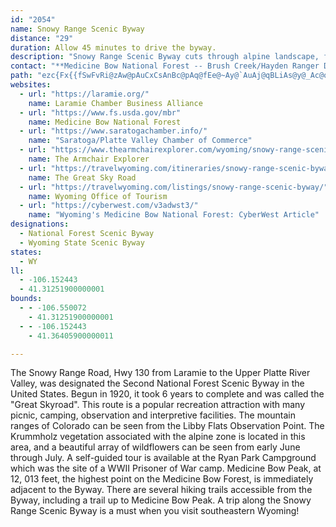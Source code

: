 ```yaml
---
id: "2054"
name: Snowy Range Scenic Byway
distance: "29"
duration: Allow 45 minutes to drive the byway.
description: "Snowy Range Scenic Byway cuts through alpine landscape, following Hwy 130 between Centennial and Saratoga."
contact: "**Medicine Bow National Forest -- Brush Creek/Hayden Ranger District**  \r\n307-326-5258\r\n<br />\r\n**Medicine Bow National Forest -- Douglas Ranger District**  \r\n307-358-4690\r\n<br />\r\n**Medicine Bow National Forest -- Laramie Ranger District**  \r\n307-745-2300"
path: "ezc{Fx{{fSwFvRi@zAw@pAuCxCsAnBc@pAq@fEe@~Ay@`AuAj@qBLiAs@y@_Ac@o@sAmG_@w@y@y@wJsCaDs@uDScCd@wBjAiTjWyA~@uBZaBGiD}@sAAsBr@_CxAy@`@m@NqL?oB^cA`@uB~AcBdBwLzMuArBgHbOcBfCkCfDkHvFiBtBiAfCwBdIo@xAmBfC_CdCiB|C}@bD{@|Hw@fLBpDd@nEbAxFNxAExAe@rECfAJpBv@nBjBfDb@pBBtB}BnRiAjEaEbLa@pBgChWyAdRE`F^rGrBbNXrFCdDKlA]`CyCrOIfARpCdA|ELvAClAUjAYz@}FrHy@xAc@lAkPfi@YjBItDEb@OZWXw@Hw@i@mBqF_@k@WQw@?[PS`@IvAHl@bAfDN~A@~@KrAS~@{@rBkEdDq@x@}@|BQpCFpBbB|HZlAv@vArB~ArFtBrBlA|BvBhArA|@~BTtAD|AE`CSlA}C`Me@pCMtDH`Dh@pDx@nCzJxQ|@nBd@xAd@pCh@zNItDo@fEyEtS_@`Cc@zEO~E@~EHxB`Etn@TlFLvq@SbSHdBTrAr@|A^b@bBhA|DnAdAj@hAdAnNnOnAfBh@dAl@dBzOzj@jArCdEhHd@bBHx@I`CUrASd@}@dAeAl@y@PiCCkJaAoA?sARmDjAi@j@[rA@`AJ`@`@p@n@\\fEOhAXx@n@d@x@vFxNrBvEv\\xb@|@rBhAxErArB^`@zAjAbBzBXx@d@~BLzFN~Ax@|Bh@f@XVbEnATR~A|BpAfAh@XtAXtAB|A]tH_E~Aa@nEI|EBjBf@`AhAf@lAPxBLvD^jB|CtHz@nApClC~@fBf@zAJ~@NlFJdAVdA~@fCNp@JlBK`Ac@|AiBzCUl@Id@I~AhA~GlB|Ih@jAdAzApArAz@pA`JhRrA~AbDrC~@lAlElKr@lA~@fA|ErEjBvBv@tB`BnMjBtHb@dDNfB?|AIrAWlA_@jAe@dAy@z@oAl@iAVc@C_F{@mCq@sBSaJ~@}BEeQgCcBm@mFkDwC{@mFeAcBCeCx@yK~FoAlA_@jAMrBL~AZlAb@r@rCxCt@rA`@rAZ~BTzd@JjCVrC|@rEvK~d@zBbI~GlRbBnFnArJHlFEhg@Z|IvApNlEv_@XrDIzHs@`Fu@zCmDjI_@xAY~B?~@JzBh@`EDpAAfBO~Ai@lB}AfDe@jBStB[vZe@rGgBxIwEdQoB~MwBjQ[pD@zDv@rJ?`DI~BiBbOIxEHrE`@hEn@|CbBhF`C`FrAjDdA~DlApGd@bEfDtb@TxIOxC_@lEw@fE{AzFgAdCuCzEcAdCYjASfAI~AAlC]lGoDrYoAdGsAhDgJrSy@xCc@bEEbDZ`EdK`k@rC|PRjDMzDeAhKEvCD`ETtDb@hDd@fBr@tBjLnW`@lAb@dCHfBU`F_ApC}@zAoAjAgFxCiAtAy@|AyBfIo@fBmB~CqMvPcApBcAfC}DtLcEnH}EjHmA`AuAr@yCxBuAdB_ClDiArAqAjAqQnLuErBqBp@_UzEaD~AuE`FiQjTop@lv@sE`HmZzl@"
websites:
  - url: "https://laramie.org/"
    name: Laramie Chamber Business Alliance
  - url: "https://www.fs.usda.gov/mbr"
    name: Medicine Bow National Forest
  - url: "https://www.saratogachamber.info/"
    name: "Saratoga/Platte Valley Chamber of Commerce"
  - url: "https://www.thearmchairexplorer.com/wyoming/snowy-range-scenic-byway.php"
    name: The Armchair Explorer
  - url: "https://travelwyoming.com/itineraries/snowy-range-scenic-byway/"
    name: The Great Sky Road
  - url: "https://travelwyoming.com/listings/snowy-range-scenic-byway/"
    name: Wyoming Office of Tourism
  - url: "https://cyberwest.com/v3adwst3/"
    name: "Wyoming's Medicine Bow National Forest: CyberWest Article"
designations:
  - National Forest Scenic Byway
  - Wyoming State Scenic Byway
states:
  - WY
ll:
  - -106.152443
  - 41.31251900000001
bounds:
  - - -106.550072
    - 41.31251900000001
  - - -106.152443
    - 41.36405900000011

---
```


<p>The Snowy Range Road, Hwy 130 from Laramie to the Upper Platte
River Valley, was designated the Second National Forest Scenic
Byway in the United States. Begun in 1920, it took 6 years to
complete and was called the "Great Skyroad". This route is a
popular recreation attraction with many picnic, camping,
observation and interpretive facilities. The mountain ranges of
Colorado can be seen from the Libby Flats Observation Point. The
Krummholz vegetation associated with the alpine zone is located in
this area, and a beautiful array of wildflowers can be seen from
early June through July. A self-guided tour is available at the
Ryan Park Campground which was the site of a WWII Prisoner of War
camp. Medicine Bow Peak, at 12, 013 feet, the highest point on the
Medicine Bow Forest, is immediately adjacent to the Byway. There
are several hiking trails accessible from the Byway, including a
trail up to Medicine Bow Peak. A trip along the Snowy Range Scenic
Byway is a must when you visit southeastern Wyoming!</p>
